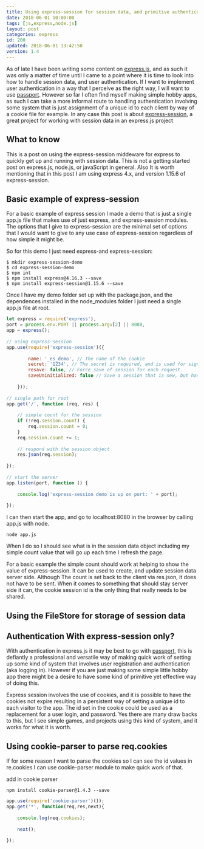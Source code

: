 ```yaml
---
title: Using express-session for session data, and primitive authentication in express.js
date: 2018-06-01 10:00:00
tags: [js,express,node.js]
layout: post
categories: express
id: 200
updated: 2018-06-01 13:42:50
version: 1.4
---
```


As of late I have been writing some content on [express.js](https://expressjs.com/), and as such it was only a matter of time until I came to a point where it is time to look into how to handle session data, and user authentication. If I want to implement user authentication in a way that I perceive as the right way, I will want to use [passport](/2018/05/31/express-passport/). However so far I often find myself making simple hobby apps, as such I can take a more informal route to handling authentication involving some system that is just assignment of a unique id to each client by way of a cookie file for example. In any case this post is about [express-session](https://www.npmjs.com/package/express-session), a great project for working with session data in an express.js project

<!-- more -->

## What to know

This is a post on using the express-session middeware for express to quickly get up and running with session data. This is not a getting started post on express.js, node.js, or javaScript in general. Also It is worth mentioning that in this post I am using express 4.x, and version 1.15.6 of express-session.

## Basic example of express-session

For a basic example of express session I made a demo that is just a single app.js file that makes use of just express, and express-session modules. The options that I give to express-session are the minimal set of options that I would want to give to any use case of express-session regardless of how simple it might be.

So for this demo I just need express-and express-session:

```
$ mkdir express-session-demo
$ cd express-session-demo
$ npm int
$ npm install express@4.16.3 --save
$ npm install express-session@1.15.6 --save
```

Once I have my demo folder set up with the package.json, and the dependences installed in the node_modules folder I just need a single app.js file at root.

```js
let express = require('express'),
port = process.env.PORT || process.argv[2] || 8080,
app = express();
 
// using express-session
app.use(require('express-session')({
 
        name: '_es_demo', // The name of the cookie
        secret: '1234', // The secret is required, and is used for signing cookies
        resave: false, // Force save of session for each request.
        saveUninitialized: false // Save a session that is new, but has not been modified
 
    }));
 
// single path for root
app.get('/', function (req, res) {
 
    // simple count for the session
    if (!req.session.count) {
        req.session.count = 0;
    }
    req.session.count += 1;
 
    // respond with the session object
    res.json(req.session);
 
});
 
// start the server
app.listen(port, function () {
 
    console.log('express-session demo is up on port: ' + port);
 
});
```

I can then start the app, and go to localhost:8080 in the browser by calling app.js with node.

```
node app.js
```

When I do so I should see what is in the session data object including my simple count value that will go up each time I refresh the page.

For a basic example the simple count should work at helping to show the value of express-session. It can be used to create, and update session data server side. Although The count is set back to the client via res.json, it does not have to be sent. When it comes to something that should stay server side it can, the cookie session id is the only thing that really needs to be shared.


## Using the FileStore for storage of session data

## Authentication With express-session only?

With authentication in express.js it may be best to go with [passport](/2018/05/31/express-passport/), this is defiantly a professional and versatile way of making quick work of setting up some kind of system that involves user registration and authentication (aka logging in). However if you are just making some simple little hobby app there might be a desire to have some kind of primitive yet effective way of doing this.

Express session involves the use of cookies, and it is possible to have the cookies not expire resulting in a persistent way of setting a unique id to each visitor to the app. The id set in the cookie could be used as a replacement for a user login, and password. Yes there are many draw backs to this, but I see simple games, and projects using this kind of system, and it works for what it is worth.

## Using cookie-parser to parse req.cookies

If for some reason I want to parse the cookies so I can see the id values in re.cookies I can use cookie-parser module to make quick work of that.

add in cookie parser
```
npm install cookie-parser@1.4.3 --save
```

```js
app.use(require('cookie-parser')());
app.get('*', function(req,res,next){
 
    console.log(req.cookies);
 
    next();
 
});
```
